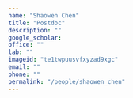 ```yaml
---
name: "Shaowen Chen"
title: "Postdoc"
description: ""
google_scholar: 
office: ""
lab: ""
imageid: "te1twpuusvfxyzad9xgc"
email: ""
phone: ""
permalink: "/people/shaowen_chen"
---
```

